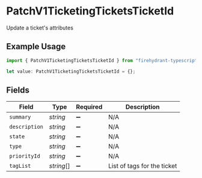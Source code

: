 # PatchV1TicketingTicketsTicketId

Update a ticket's attributes

## Example Usage

```typescript
import { PatchV1TicketingTicketsTicketId } from "firehydrant-typescript-sdk/models/components";

let value: PatchV1TicketingTicketsTicketId = {};
```

## Fields

| Field                       | Type                        | Required                    | Description                 |
| --------------------------- | --------------------------- | --------------------------- | --------------------------- |
| `summary`                   | *string*                    | :heavy_minus_sign:          | N/A                         |
| `description`               | *string*                    | :heavy_minus_sign:          | N/A                         |
| `state`                     | *string*                    | :heavy_minus_sign:          | N/A                         |
| `type`                      | *string*                    | :heavy_minus_sign:          | N/A                         |
| `priorityId`                | *string*                    | :heavy_minus_sign:          | N/A                         |
| `tagList`                   | *string*[]                  | :heavy_minus_sign:          | List of tags for the ticket |